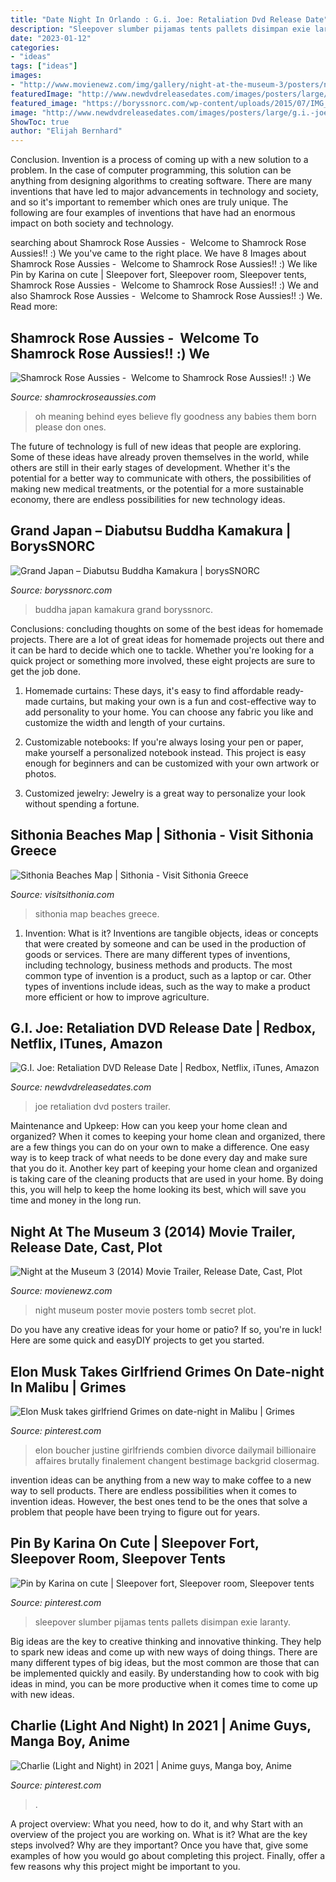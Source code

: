 ```yaml
---
title: "Date Night In Orlando : G.i. Joe: Retaliation Dvd Release Date"
description: "Sleepover slumber pijamas tents pallets disimpan exie laranty"
date: "2023-01-12"
categories:
- "ideas"
tags: ["ideas"]
images:
- "http://www.movienewz.com/img/gallery/night-at-the-museum-3/posters/night_at_the_museum_3_secret_of_the_tomb_poster_2.jpg"
featuredImage: "http://www.newdvdreleasedates.com/images/posters/large/g.i.-joe-retaliation-2013-30.jpg"
featured_image: "https://boryssnorc.com/wp-content/uploads/2015/07/IMG_7734-0.jpg"
image: "http://www.newdvdreleasedates.com/images/posters/large/g.i.-joe-retaliation-2013-30.jpg"
ShowToc: true
author: "Elijah Bernhard"
---
```



Conclusion.
Invention is a process of coming up with a new solution to a problem. In the case of computer programming, this solution can be anything from designing algorithms to creating software. There are many inventions that have led to major advancements in technology and society, and so it's important to remember which ones are truly unique. The following are four examples of inventions that have had an enormous impact on both society and technology.

	

		
searching about Shamrock Rose Aussies - ﻿﻿﻿ Welcome to Shamrock Rose Aussies!! :) We you've came to the right place. We have 8 Images about Shamrock Rose Aussies - ﻿﻿﻿ Welcome to Shamrock Rose Aussies!! :) We like Pin by Karina on cute | Sleepover fort, Sleepover room, Sleepover tents, Shamrock Rose Aussies - ﻿﻿﻿ Welcome to Shamrock Rose Aussies!! :) We and also Shamrock Rose Aussies - ﻿﻿﻿ Welcome to Shamrock Rose Aussies!! :) We. Read more:
		
    
## Shamrock Rose Aussies - ﻿﻿﻿ Welcome To Shamrock Rose Aussies!! :) We

<img loading=lazy src="http://shamrockroseaussies.com/yahoo_site_admin/assets/images/DSC_0424.79194751_std.JPG" onerror="this.onerror=null;this.src='https://tse3.mm.bing.net/th?id=OIP.kkHtauIFzSUUcO9SvmikqgHaE-&amp;pid=15.1';" alt="Shamrock Rose Aussies - ﻿﻿﻿ Welcome to Shamrock Rose Aussies!! :) We">

_Source: shamrockroseaussies.com_

>oh meaning behind eyes believe fly goodness any babies them born please don ones. 

	

The future of technology is full of new ideas that people are exploring. Some of these ideas have already proven themselves in the world, while others are still in their early stages of development. Whether it's the potential for a better way to communicate with others, the possibilities of making new medical treatments, or the potential for a more sustainable economy, there are endless possibilities for new technology ideas.

    
## Grand Japan – Diabutsu Buddha Kamakura | BorysSNORC

<img loading=lazy src="https://boryssnorc.com/wp-content/uploads/2015/07/IMG_7734-0.jpg" onerror="this.onerror=null;this.src='https://tse1.mm.bing.net/th?id=OIP._QDDMPVcA-hr-0Wcma5grAHaJ4&amp;pid=15.1';" alt="Grand Japan – Diabutsu Buddha Kamakura | borysSNORC">

_Source: boryssnorc.com_

>buddha japan kamakura grand boryssnorc. 

	

Conclusions: concluding thoughts on some of the best ideas for homemade projects.
There are a lot of great ideas for homemade projects out there and it can be hard to decide which one to tackle. Whether you're looking for a quick project or something more involved, these eight projects are sure to get the job done. 
1. Homemade curtains: These days, it's easy to find affordable ready-made curtains, but making your own is a fun and cost-effective way to add personality to your home. You can choose any fabric you like and customize the width and length of your curtains.

2. Customizable notebooks: If you're always losing your pen or paper, make yourself a personalized notebook instead. This project is easy enough for beginners and can be customized with your own artwork or photos.

3. Customized jewelry: Jewelry is a great way to personalize your look without spending a fortune.

    
## Sithonia Beaches Map | Sithonia - Visit Sithonia Greece

<img loading=lazy src="https://visitsithonia.com/wp-content/uploads/2020/11/Sithonia-Beches-map-scaled.jpg" onerror="this.onerror=null;this.src='https://tse3.mm.bing.net/th?id=OIP.D3_yftDDWfV11jyJIuYHogHaDh&amp;pid=15.1';" alt="Sithonia Beaches Map | Sithonia - Visit Sithonia Greece">

_Source: visitsithonia.com_

>sithonia map beaches greece. 

	

1. Invention: What is it?
Inventions are tangible objects, ideas or concepts that were created by someone and can be used in the production of goods or services. There are many different types of inventions, including technology, business methods and products. The most common type of invention is a product, such as a laptop or car. Other types of inventions include ideas, such as the way to make a product more efficient or how to improve agriculture.

    
## G.I. Joe: Retaliation DVD Release Date | Redbox, Netflix, ITunes, Amazon

<img loading=lazy src="http://www.newdvdreleasedates.com/images/posters/large/g.i.-joe-retaliation-2013-30.jpg" onerror="this.onerror=null;this.src='https://tse2.mm.bing.net/th?id=OIP.bK8FZhaW1O3l4perSyUDvAHaLH&amp;pid=15.1';" alt="G.I. Joe: Retaliation DVD Release Date | Redbox, Netflix, iTunes, Amazon">

_Source: newdvdreleasedates.com_

>joe retaliation dvd posters trailer. 

	

Maintenance and Upkeep: How can you keep your home clean and organized?
When it comes to keeping your home clean and organized, there are a few things you can do on your own to make a difference. One easy way is to keep track of what needs to be done every day and make sure that you do it. Another key part of keeping your home clean and organized is taking care of the cleaning products that are used in your home. By doing this, you will help to keep the home looking its best, which will save you time and money in the long run.

    
## Night At The Museum 3 (2014) Movie Trailer, Release Date, Cast, Plot

<img loading=lazy src="http://www.movienewz.com/img/gallery/night-at-the-museum-3/posters/night_at_the_museum_3_secret_of_the_tomb_poster_2.jpg" onerror="this.onerror=null;this.src='https://tse4.mm.bing.net/th?id=OIP.X884nYtcD35bX-VS6CX7JQHaK-&amp;pid=15.1';" alt="Night at the Museum 3 (2014) Movie Trailer, Release Date, Cast, Plot">

_Source: movienewz.com_

>night museum poster movie posters tomb secret plot. 

	

Do you have any creative ideas for your home or patio? If so, you're in luck! Here are some quick and easyDIY projects to get you started.

    
## Elon Musk Takes Girlfriend Grimes On Date-night In Malibu | Grimes

<img loading=lazy src="https://i.pinimg.com/736x/1b/dd/9e/1bdd9e6da3091c910c9126d1c52d028e.jpg" onerror="this.onerror=null;this.src='https://tse3.mm.bing.net/th?id=OIP.0Ey_UAGUOtZvwPdIm37CFQAAAA&amp;pid=15.1';" alt="Elon Musk takes girlfriend Grimes on date-night in Malibu | Grimes">

_Source: pinterest.com_

>elon boucher justine girlfriends combien divorce dailymail billionaire affaires brutally finalement changent bestimage backgrid closermag. 

	

invention ideas can be anything from a new way to make coffee to a new way to sell products. There are endless possibilities when it comes to invention ideas. However, the best ones tend to be the ones that solve a problem that people have been trying to figure out for years.

    
## Pin By Karina On Cute | Sleepover Fort, Sleepover Room, Sleepover Tents

<img loading=lazy src="https://i.pinimg.com/736x/36/8a/d3/368ad3507524523397074de9838a636a.jpg" onerror="this.onerror=null;this.src='https://tse4.mm.bing.net/th?id=OIP.2VJM-za6RhtC6US52VVNfAHaJ3&amp;pid=15.1';" alt="Pin by Karina on cute | Sleepover fort, Sleepover room, Sleepover tents">

_Source: pinterest.com_

>sleepover slumber pijamas tents pallets disimpan exie laranty. 

	

Big ideas are the key to creative thinking and innovative thinking. They help to spark new ideas and come up with new ways of doing things. There are many different types of big ideas, but the most common are those that can be implemented quickly and easily. By understanding how to cook with big ideas in mind, you can be more productive when it comes time to come up with new ideas.

    
## Charlie (Light And Night) In 2021 | Anime Guys, Manga Boy, Anime

<img loading=lazy src="https://i.pinimg.com/736x/01/69/f0/0169f09afaebc3db4cea7d9d3b41289f.jpg" onerror="this.onerror=null;this.src='https://tse3.mm.bing.net/th?id=OIP.44wfKkeLMspw3ZiVLFk7WwHaLi&amp;pid=15.1';" alt="Charlie (Light and Night) in 2021 | Anime guys, Manga boy, Anime">

_Source: pinterest.com_

>. 

	

A project overview: What you need, how to do it, and why
Start with an overview of the project you are working on. What is it? What are the key steps involved? Why are they important? Once you have that, give some examples of how you would go about completing this project. Finally, offer a few reasons why this project might be important to you.

